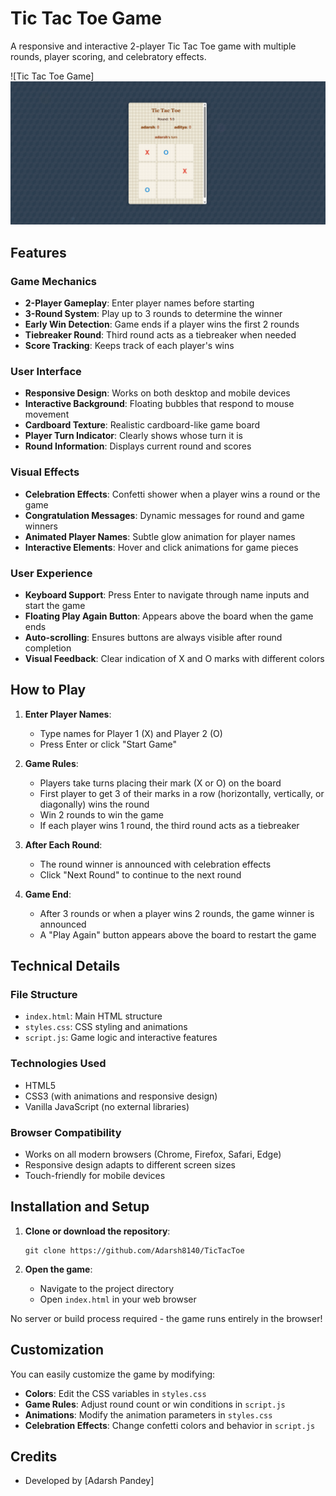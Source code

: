 # Tic Tac Toe Game

A responsive and interactive 2-player Tic Tac Toe game with multiple rounds, player scoring, and celebratory effects.

![Tic Tac Toe Game]![alt text](image.png)

## Features

### Game Mechanics

- **2-Player Gameplay**: Enter player names before starting
- **3-Round System**: Play up to 3 rounds to determine the winner
- **Early Win Detection**: Game ends if a player wins the first 2 rounds
- **Tiebreaker Round**: Third round acts as a tiebreaker when needed
- **Score Tracking**: Keeps track of each player's wins

### User Interface

- **Responsive Design**: Works on both desktop and mobile devices
- **Interactive Background**: Floating bubbles that respond to mouse movement
- **Cardboard Texture**: Realistic cardboard-like game board
- **Player Turn Indicator**: Clearly shows whose turn it is
- **Round Information**: Displays current round and scores

### Visual Effects

- **Celebration Effects**: Confetti shower when a player wins a round or the game
- **Congratulation Messages**: Dynamic messages for round and game winners
- **Animated Player Names**: Subtle glow animation for player names
- **Interactive Elements**: Hover and click animations for game pieces

### User Experience

- **Keyboard Support**: Press Enter to navigate through name inputs and start the game
- **Floating Play Again Button**: Appears above the board when the game ends
- **Auto-scrolling**: Ensures buttons are always visible after round completion
- **Visual Feedback**: Clear indication of X and O marks with different colors

## How to Play

1. **Enter Player Names**:

   - Type names for Player 1 (X) and Player 2 (O)
   - Press Enter or click "Start Game"

2. **Game Rules**:

   - Players take turns placing their mark (X or O) on the board
   - First player to get 3 of their marks in a row (horizontally, vertically, or diagonally) wins the round
   - Win 2 rounds to win the game
   - If each player wins 1 round, the third round acts as a tiebreaker

3. **After Each Round**:

   - The round winner is announced with celebration effects
   - Click "Next Round" to continue to the next round

4. **Game End**:
   - After 3 rounds or when a player wins 2 rounds, the game winner is announced
   - A "Play Again" button appears above the board to restart the game

## Technical Details

### File Structure

- `index.html`: Main HTML structure
- `styles.css`: CSS styling and animations
- `script.js`: Game logic and interactive features

### Technologies Used

- HTML5
- CSS3 (with animations and responsive design)
- Vanilla JavaScript (no external libraries)

### Browser Compatibility

- Works on all modern browsers (Chrome, Firefox, Safari, Edge)
- Responsive design adapts to different screen sizes
- Touch-friendly for mobile devices

## Installation and Setup

1. **Clone or download the repository**:

   ```
   git clone https://github.com/Adarsh8140/TicTacToe
   ```

2. **Open the game**:
   - Navigate to the project directory
   - Open `index.html` in your web browser

No server or build process required - the game runs entirely in the browser!

## Customization

You can easily customize the game by modifying:

- **Colors**: Edit the CSS variables in `styles.css`
- **Game Rules**: Adjust round count or win conditions in `script.js`
- **Animations**: Modify the animation parameters in `styles.css`
- **Celebration Effects**: Change confetti colors and behavior in `script.js`

## Credits

- Developed by [Adarsh Pandey]
